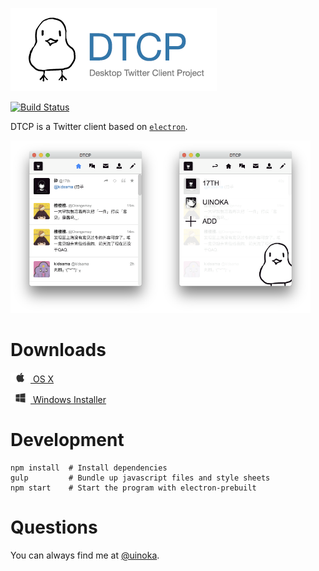 ![Desktop Twitter Client Project](docs/banner.png)

[![Build Status](https://travis-ci.org/alchen/DTCP.svg?branch=master)](https://travis-ci.org/alchen/DTCP)

DTCP is a Twitter client based on [`electron`][1].

[<img src="docs/screenshot_1.png" width="240" />](docs/screenshot_1.png)[<img src="docs/screenshot_2.png" width="240" />](docs/screenshot_2.png)

# Downloads

[<img src="docs/apple.png" width="32" /> OS X](https://github.com/alchen/DTCP/releases/download/v0.4.4/DTCP-mac.zip)

[<img src="docs/windows.png" width="32" /> Windows Installer](https://github.com/alchen/DTCP/releases/download/v0.4.4/DTCP-win32.zip)

# Development

```
npm install  # Install dependencies
gulp         # Bundle up javascript files and style sheets
npm start    # Start the program with electron-prebuilt
```

# Questions

You can always find me at [@uinoka](https://twitter.com/uinoka).

[1]:https://github.com/atom/electron
